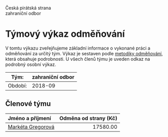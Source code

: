 Česká pirátská strana  
zahraniční odbor

Týmový výkaz odměňování
===========================

V tomtu výkazu zveřejňujeme základní informace o vykonané práci a odměňování
za určitý tým. Výkaz je sestaven podle [metodiky odměňování][metodika],
která obsahuje podrobnosti. U všech členů týmu je uveden odkaz na podrobný osobní výkaz.

Tým:                     | zahraniční odbor
-----------------------  | --------------------
Období:                  | 2018-09

Členové týmu
--------------

| Jméno a příjmení                        |   Odměna od strany (Kč) |
|:----------------------------------------|------------------------:|
| [Markéta Gregorová](marketa-gregorova/) |                17580.00 |


[metodika]: https://redmine.pirati.cz/projects/po/wiki/Odmenovani
